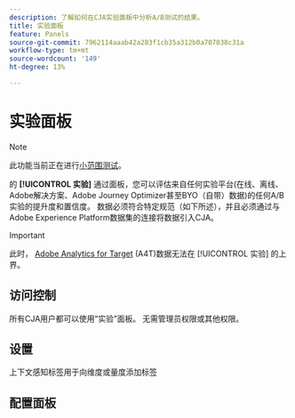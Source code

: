 ```yaml
---
description: 了解如何在CJA实验面板中分析A/B测试的结果。
title: 实验面板
feature: Panels
source-git-commit: 7962114aaab42a283f1cb35a312b0a707038c31a
workflow-type: tm+mt
source-wordcount: '149'
ht-degree: 13%

---
```



# 实验面板

>[!NOTE]
>
>此功能当前正在进行[小范围测试](/help/release-notes/releases.md)。

的 **[!UICONTROL 实验]** 通过面板，您可以评估来自任何实验平台(在线、离线、Adobe解决方案、Adobe Journey Optimizer甚至BYO（自带）数据)的任何A/B实验的提升度和置信度。 数据必须符合特定规范（如下所述），并且必须通过与Adobe Experience Platform数据集的连接将数据引入CJA。

>[!IMPORTANT]
>
>此时， [Adobe Analytics for Target](https://experienceleague.adobe.com/docs/target/using/integrate/a4t/a4t.html?lang=zh-Hans) (A4T)数据无法在 [!UICONTROL 实验] 的上界。

## 访问控制

所有CJA用户都可以使用“实验”面板。 无需管理员权限或其他权限。

## 设置

上下文感知标签用于向维度或量度添加标签


## 配置面板



